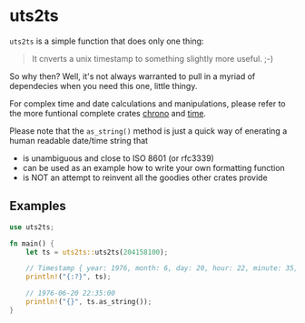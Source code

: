 # uts2ts

`uts2ts` is a simple function that does only one thing:

> It cnverts a unix timestamp to something slightly more useful. ;-)

So why then? Well, it's not always warranted to pull in a myriad of dependecies when you need this one, little thingy.

For complex time and date calculations and manipulations, please refer to the more funtional complete crates [chrono] and [time].

Please note that the `as_string()` method is just a quick way of enerating a human readable date/time string that

- is unambiguous and close to ISO 8601 (or rfc3339)
- can be used as an example how to write your own formatting function
- is NOT an attempt to reinvent all the goodies other crates provide

## Examples

```rust
use uts2ts;

fn main() {
    let ts = uts2ts::uts2ts(204158100);

    // Timestamp { year: 1976, month: 6, day: 20, hour: 22, minute: 35, second: 0, weekday: 0 }
    println!("{:?}", ts);

    // 1976-06-20 22:35:00
    println!("{}", ts.as_string());
}
```

[chrono]: https://crates.io/crates/chrono
[time]: https://crates.io/crates/time
